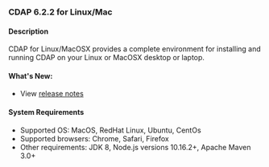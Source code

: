### CDAP 6.2.2 for Linux/Mac

#### Description

CDAP for Linux/MacOSX provides a complete environment for installing and running CDAP on your Linux or MacOSX desktop or laptop.

#### What's New:

* View [release notes](https://cdap.atlassian.net/wiki/spaces/DOCS/pages/682524673/CDAP+Release+6.2.2)

#### System Requirements

* Supported OS: MacOS, RedHat Linux, Ubuntu, CentOs
* Supported browsers: Chrome, Safari, Firefox
* Other requirements: JDK 8, Node.js versions 10.16.2+, Apache Maven 3.0+
